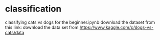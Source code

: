 # classification
classifying cats vs dogs
for the beginner.ipynb 
download the dataset from this link: download the data set from https://www.kaggle.com/c/dogs-vs-cats/data
